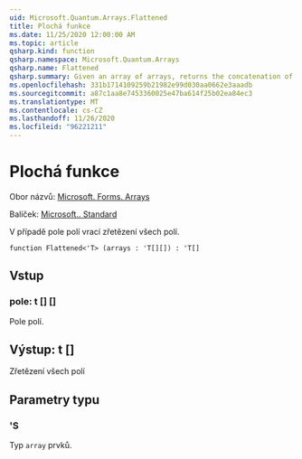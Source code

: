 ```yaml
---
uid: Microsoft.Quantum.Arrays.Flattened
title: Plochá funkce
ms.date: 11/25/2020 12:00:00 AM
ms.topic: article
qsharp.kind: function
qsharp.namespace: Microsoft.Quantum.Arrays
qsharp.name: Flattened
qsharp.summary: Given an array of arrays, returns the concatenation of all arrays.
ms.openlocfilehash: 331b1714109259b21982e99d030aa0662e3aaadb
ms.sourcegitcommit: a87c1aa8e7453360025e47ba614f25b02ea84ec3
ms.translationtype: MT
ms.contentlocale: cs-CZ
ms.lasthandoff: 11/26/2020
ms.locfileid: "96221211"
---
```

# <a name="flattened-function"></a>Plochá funkce

Obor názvů: [Microsoft. Forms. Arrays](xref:Microsoft.Quantum.Arrays)

Balíček: [Microsoft.. Standard](https://nuget.org/packages/Microsoft.Quantum.Standard)


V případě pole polí vrací zřetězení všech polí.

```qsharp
function Flattened<'T> (arrays : 'T[][]) : 'T[]
```


## <a name="input"></a>Vstup

### <a name="arrays--t"></a>pole: t [] []

Pole polí.



## <a name="output--t"></a>Výstup: t []

Zřetězení všech polí

## <a name="type-parameters"></a>Parametry typu

### <a name="t"></a>'S

Typ `array` prvků.